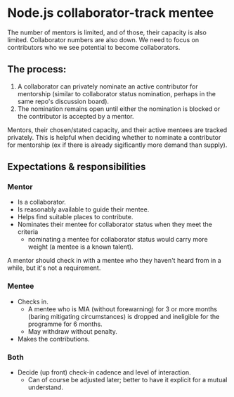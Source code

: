 # Node.js collaborator-track mentee

The number of mentors is limited, and of those, their capacity is also limited. Collaborator numbers are also down. We need to focus on contributors who we see potential to become collaborators.

## The process:

1. A collaborator can privately nominate an active contributor for mentorship (similar to collaborator status nomination, perhaps in the same repo's discussion board).
1. The nomination remains open until either the nomination is blocked or the contributor is accepted by a mentor.

Mentors, their chosen/stated capacity, and their active mentees are tracked privately. This is helpful when deciding whether to nominate a contributor for mentorship (ex if there is already sigificantly more demand than supply).

## Expectations & responsibilities

### Mentor

* Is a collaborator.
* Is reasonably available to guide their mentee.
* Helps find suitable places to contribute.
* Nominates their mentee for collaborator status when they meet the criteria
  * nominating a mentee for collaborator status would carry more weight (a mentee is a known talent).

A mentor should check in with a mentee who they haven't heard from in a while, but it's not a requirement.

### Mentee

* Checks in.
  * A mentee who is MIA (without forewarning) for 3 or more months (baring mitigating circumstances) is dropped and ineligible for the programme for 6 months.
  * May withdraw without penalty.
* Makes the contributions.

### Both

* Decide (up front) check-in cadence and level of interaction.
  * Can of course be adjusted later; better to have it explicit for a mutual understand.
